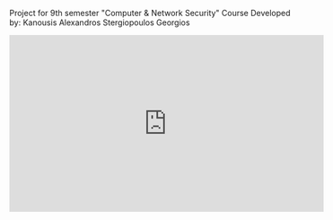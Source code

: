 Project for 9th semester "Computer & Network Security" Course 
Developed by:
Kanousis Alexandros 
Stergiopoulos Georgios

<iframe width="560" height="315" src="https://www.youtube.com/embed/JdAe3T6hp6E?si=OGNoXB-Bmzg9TWxO" title="YouTube video player" frameborder="0" allow="accelerometer; autoplay; clipboard-write; encrypted-media; gyroscope; picture-in-picture; web-share" referrerpolicy="strict-origin-when-cross-origin" allowfullscreen></iframe>
